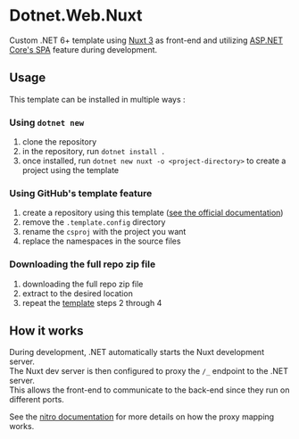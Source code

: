 # Dotnet.Web.Nuxt

Custom .NET 6+ template using [Nuxt 3](https://nuxt.com/) as front-end and utilizing [ASP.NET Core's SPA](https://learn.microsoft.com/en-us/aspnet/core/client-side/spa/intro) feature during development.

## Usage

This template can be installed in multiple ways :

### Using `dotnet new`

1. clone the repository
2. in the repository, run `dotnet install .`
3. once installed, run `dotnet new nuxt -o <project-directory>` to create a project using the template

### Using GitHub's template feature

1. create a repository using this template ([see the official documentation](https://docs.github.com/en/repositories/creating-and-managing-repositories/creating-a-repository-from-a-template))
2. remove the `.template.config` directory
3. rename the `csproj` with the project you want
4. replace the namespaces in the source files

### Downloading the full repo zip file

1. downloading the full repo zip file
2. extract to the desired location
3. repeat the [template](#using-githubs-template-feature) steps 2 through 4

## How it works

During development, .NET automatically starts the Nuxt development server.  
The Nuxt dev server is then configured to proxy the `/_` endpoint to the .NET server.  
This allows the front-end to communicate to the back-end since they run on different ports.

See the [nitro documentation](https://nitro.unjs.io/config#devproxy) for more details on how the proxy mapping works.
